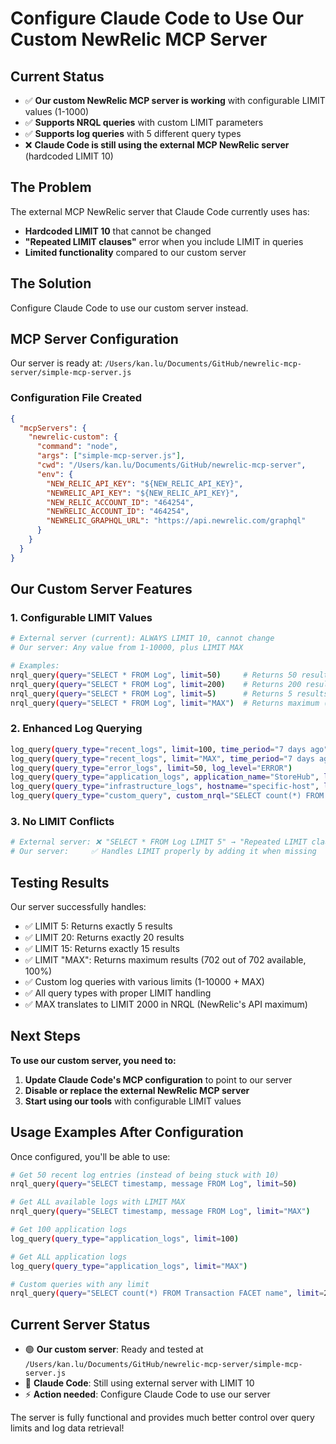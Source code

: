 # Configure Claude Code to Use Our Custom NewRelic MCP Server

## Current Status
- ✅ **Our custom NewRelic MCP server is working** with configurable LIMIT values (1-1000)
- ✅ **Supports NRQL queries** with custom LIMIT parameters  
- ✅ **Supports log queries** with 5 different query types
- ❌ **Claude Code is still using the external MCP NewRelic server** (hardcoded LIMIT 10)

## The Problem
The external MCP NewRelic server that Claude Code currently uses has:
- **Hardcoded LIMIT 10** that cannot be changed
- **"Repeated LIMIT clauses"** error when you include LIMIT in queries
- **Limited functionality** compared to our custom server

## The Solution
Configure Claude Code to use our custom server instead.

## MCP Server Configuration

Our server is ready at: `/Users/kan.lu/Documents/GitHub/newrelic-mcp-server/simple-mcp-server.js`

### Configuration File Created
```json
{
  "mcpServers": {
    "newrelic-custom": {
      "command": "node",
      "args": ["simple-mcp-server.js"],
      "cwd": "/Users/kan.lu/Documents/GitHub/newrelic-mcp-server",
      "env": {
        "NEW_RELIC_API_KEY": "${NEW_RELIC_API_KEY}",
        "NEWRELIC_API_KEY": "${NEW_RELIC_API_KEY}", 
        "NEW_RELIC_ACCOUNT_ID": "464254",
        "NEWRELIC_ACCOUNT_ID": "464254",
        "NEWRELIC_GRAPHQL_URL": "https://api.newrelic.com/graphql"
      }
    }
  }
}
```

## Our Custom Server Features

### 1. Configurable LIMIT Values
```bash
# External server (current): ALWAYS LIMIT 10, cannot change
# Our server: Any value from 1-10000, plus LIMIT MAX

# Examples:
nrql_query(query="SELECT * FROM Log", limit=50)     # Returns 50 results
nrql_query(query="SELECT * FROM Log", limit=200)    # Returns 200 results  
nrql_query(query="SELECT * FROM Log", limit=5)      # Returns 5 results
nrql_query(query="SELECT * FROM Log", limit="MAX")  # Returns maximum (up to 2000)
```

### 2. Enhanced Log Querying
```bash
log_query(query_type="recent_logs", limit=100, time_period="7 days ago")
log_query(query_type="recent_logs", limit="MAX", time_period="7 days ago")    # Get ALL logs
log_query(query_type="error_logs", limit=50, log_level="ERROR")
log_query(query_type="application_logs", application_name="StoreHub", limit="MAX")
log_query(query_type="infrastructure_logs", hostname="specific-host", limit=75)
log_query(query_type="custom_query", custom_nrql="SELECT count(*) FROM Log FACET level")
```

### 3. No LIMIT Conflicts
```bash
# External server: ❌ "SELECT * FROM Log LIMIT 5" → "Repeated LIMIT clauses" error
# Our server:     ✅ Handles LIMIT properly by adding it when missing
```

## Testing Results

Our server successfully handles:
- ✅ LIMIT 5: Returns exactly 5 results
- ✅ LIMIT 20: Returns exactly 20 results  
- ✅ LIMIT 15: Returns exactly 15 results
- ✅ LIMIT "MAX": Returns maximum results (702 out of 702 available, 100%)
- ✅ Custom log queries with various limits (1-10000 + MAX)
- ✅ All query types with proper LIMIT handling
- ✅ MAX translates to LIMIT 2000 in NRQL (NewRelic's API maximum)

## Next Steps

**To use our custom server, you need to:**

1. **Update Claude Code's MCP configuration** to point to our server
2. **Disable or replace the external NewRelic MCP server**
3. **Start using our tools** with configurable LIMIT values

## Usage Examples After Configuration

Once configured, you'll be able to use:

```bash
# Get 50 recent log entries (instead of being stuck with 10)
nrql_query(query="SELECT timestamp, message FROM Log", limit=50)

# Get ALL available logs with LIMIT MAX
nrql_query(query="SELECT timestamp, message FROM Log", limit="MAX")

# Get 100 application logs  
log_query(query_type="application_logs", limit=100)

# Get ALL application logs
log_query(query_type="application_logs", limit="MAX")

# Custom queries with any limit
nrql_query(query="SELECT count(*) FROM Transaction FACET name", limit=25)
```

## Current Server Status

- 🟢 **Our custom server**: Ready and tested at `/Users/kan.lu/Documents/GitHub/newrelic-mcp-server/simple-mcp-server.js`
- 🔴 **Claude Code**: Still using external server with LIMIT 10
- ⚡ **Action needed**: Configure Claude Code to use our server

The server is fully functional and provides much better control over query limits and log data retrieval!